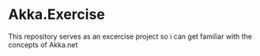 # Akka.Exercise

This repository serves as an excercise project 
so i can get familiar with the concepts of Akka.net